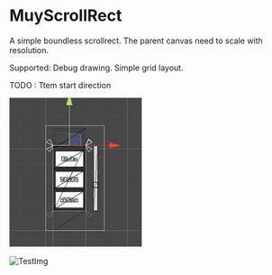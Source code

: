 # MuyScrollRect

A simple boundless scrollrect.
The parent canvas need to scale with resolution.

Supported:
Debug drawing.
Simple grid layout.

TODO :
Ttem start direction

![TestImg](https://github.com/2C2C2C/MuyScrollRect/blob/master/TempSrc/scrollrect01.gif)

![TestImg](https://github.com/2C2C2C/MuyScrollRect/blob/master/TempSrc/scrollrect02.gif)

